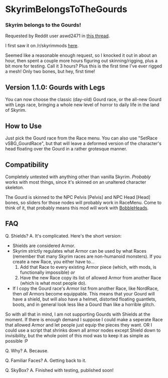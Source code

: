 # SkyrimBelongsToTheGourds
### Skyrim belongs to the Gourds!

Requested by Reddit user aswd2471 in [this thread](https://www.reddit.com/r/skyrim/comments/48mi6a/is_there_a_mod_that_adds_gourds_as_a_playable_race/).

I first saw it on /r/skyrimmods [here](https://www.reddit.com/r/skyrimmods/comments/48o738/so_rskyrim_wants_to_play_as_a_gourd_can_someone/).

Seemed like a reasonable enough request, so I knocked it out in about an hour, then spent a couple more hours figuring out skinning/rigging, plus a bit more for testing. Call it 3 hours? Plus this is the first time I've ever rigged a mesh! Only two bones, but hey, first time!

## Version 1.1.0: Gourds with Legs

You can now choose the classic (day-old) Gourd race, or the all-new Gourd with Legs race, bringing a whole new level of horror to daily life in the land of Skyrim.

## How to Use

Just pick the Gourd race from the Race menu. You can also use "SetRace vSBG_GourdRace", but that will leave a deformed version of the character's head floating over the Gourd in a rather grotesque manner.

## Compatibility

Completely untested with anything other than vanilla Skyrim. *Probably* works with most things, since it's skinned on an unaltered character skeleton. 

The Gourd is skinned to the NPC Pelvis [Pelvis] and NPC Head [Head] bones, so sliders for those nodes will probably work in RaceMenu. Come to think of it, that probably means this mod will work with [BobbleHeads](http://www.nexusmods.com/skyrim/mods/65248/).

## FAQ

Q. Shields?
A. It's complicated. Here's the short version:

* Shields are considered Armor.
* Skyrim strictly regulates what Armor can be used by what Races (remember that many Skyrim races are non-humanoid monsters). If you create a new Race, you either have to... 
    1. Add that Race to every existing Armor piece (which, with mods, is functionally impossible) *or* 
    2. Have the new Race copy its list of allowed Armor from another Race (which is what most people do).
* If I copy the Gourd race's Armor list from another Race, like NordRace, then *all* Armors become equippable. This means that your Gourd will have a shield, but will also have a helmet, distorted floating guantlets, boots, and in general look less like a Gourd than like a horrible glitch.

So with all that in mind, I am not supporting Gourds with Shields at the moment. If there is enough demand I suppose I could make a seperate Race that allowed Armor and let people just equip the pieces they want. OR I could use a script that shrinks down all armor nodes except Shield down to invisibility, but the whole point of this mod was to keep it as simple as possible :P

Q. Why?
A. Because.

Q. Familiar Faces?
A. Getting back to it.

Q. SkyBox?
A. Finished with testing, published soon!